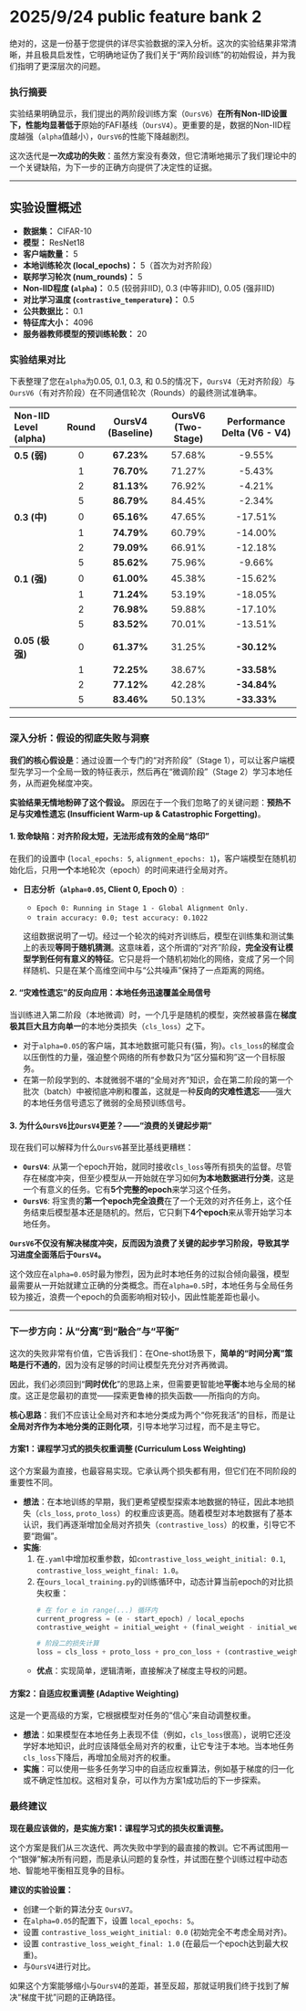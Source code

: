 # 2025/9/24 public feature bank 2

绝对的，这是一份基于您提供的详尽实验数据的深入分析。这次的实验结果非常清晰，并且极具启发性，它明确地证伪了我们关于“两阶段训练”的初始假设，并为我们指明了更深层次的问题。

### 执行摘要

实验结果明确显示，我们提出的两阶段训练方案（`OursV6`）**在所有Non-IID设置下，性能均显著低于**原始的FAFI基线（`OursV4`）。更重要的是，数据的Non-IID程度越强（`alpha`值越小），`OursV6`的性能下降越剧烈。

这次迭代是**一次成功的失败**：虽然方案没有奏效，但它清晰地揭示了我们理论中的一个关键缺陷，为下一步的正确方向提供了决定性的证据。

---

## **实验设置概述**

*   **数据集：** CIFAR-10
*   **模型：** ResNet18
*   **客户端数量：** 5
*   **本地训练轮次 (local_epochs)：** 5（首次为对齐阶段）
*   **联邦学习轮次 (num_rounds)：** 5
*   **Non-IID程度 (`alpha`)：** 0.5 (较弱非IID), 0.3 (中等非IID), 0.05 (强非IID)
*   **对比学习温度 (`contrastive_temperature`)：** 0.5
*   **公共数据比：** 0.1
*   **特征库大小：** 4096
*   **服务器教师模型的预训练轮数：** 20

### 实验结果对比

下表整理了您在`alpha`为0.05, 0.1, 0.3, 和 0.5的情况下，`OursV4`（无对齐阶段）与`OursV6`（有对齐阶段）在不同通信轮次（Rounds）的最终测试准确率。

| Non-IID Level (alpha) | Round | **OursV4** (Baseline) | **OursV6** (Two-Stage) | Performance Delta (V6 - V4) |
| :--- | :---: | :---: | :---: | :---: |
| **0.5 (弱)** | 0 | **67.23%** | 57.68% | -9.55% |
| | 1 | **76.70%** | 71.27% | -5.43% |
| | 2 | **81.13%** | 76.92% | -4.21% |
| | 5 | **86.79%** | 84.45% | -2.34% |
| **0.3 (中)** | 0 | **65.16%** | 47.65% | -17.51% |
| | 1 | **74.79%** | 60.79% | -14.00% |
| | 2 | **79.09%** | 66.91% | -12.18% |
| | 5 | **85.62%** | 75.96% | -9.66% |
| **0.1 (强)** | 0 | **61.00%** | 45.38% | -15.62% |
| | 1 | **71.24%** | 53.19% | -18.05% |
| | 2 | **76.98%** | 59.88% | -17.10% |
| | 5 | **83.52%** | 70.01% | -13.51% |
| **0.05 (极强)** | 0 | **61.37%** | 31.25% | **-30.12%** |
| | 1 | **72.25%** | 38.67% | **-33.58%** |
| | 2 | **77.12%** | 42.28% | **-34.84%** |
| | 5 | **83.46%** | 50.13% | **-33.33%** |

---

### 深入分析：假设的彻底失败与洞察

**我们的核心假设是**：通过设置一个专门的“对齐阶段”（Stage 1），可以让客户端模型先学习一个全局一致的特征表示，然后再在“微调阶段”（Stage 2）学习本地任务，从而避免梯度冲突。

**实验结果无情地粉碎了这个假设。** 原因在于一个我们忽略了的关键问题：**预热不足与灾难性遗忘 (Insufficient Warm-up & Catastrophic Forgetting)**。

#### 1. 致命缺陷：对齐阶段太短，无法形成有效的全局“烙印”

在我们的设置中 (`local_epochs: 5`, `alignment_epochs: 1`)，客户端模型在随机初始化后，只用**一个**本地轮次（epoch）的时间来进行全局对齐。

*   **日志分析（`alpha=0.05`, Client 0, Epoch 0）**:
    *   `Epoch 0: Running in Stage 1 - Global Alignment Only.`
    *   `train accuracy: 0.0; test accuracy: 0.1022`

    这组数据说明了一切。经过一个轮次的纯对齐训练后，模型在训练集和测试集上的表现**等同于随机猜测**。这意味着，这个所谓的“对齐”阶段，**完全没有让模型学到任何有意义的特征**。它只是将一个随机初始化的网络，变成了另一个同样随机、只是在某个高维空间中与“公共噪声”保持了一点距离的网络。

#### 2. “灾难性遗忘”的反向应用：本地任务迅速覆盖全局信号

当训练进入第二阶段（本地微调）时，一个几乎是随机的模型，突然被暴露在**梯度极其巨大且方向单一**的本地分类损失（`cls_loss`）之下。

*   对于`alpha=0.05`的客户端，其本地数据可能只有{猫，狗}。`cls_loss`的梯度会以压倒性的力量，强迫整个网络的所有参数只为“区分猫和狗”这一个目标服务。
*   在第一阶段学到的、本就微弱不堪的“全局对齐”知识，会在第二阶段的第一个批次（batch）中被彻底冲刷和覆盖，这就是一种**反向的灾难性遗忘**——强大的本地任务信号遗忘了微弱的全局预训练信号。

#### 3. 为什么`OursV6`比`OursV4`更差？——“浪费的关键起步期”

现在我们可以解释为什么`OursV6`甚至比基线更糟糕：

*   **`OursV4`**: 从第一个epoch开始，就同时接收`cls_loss`等所有损失的监督。尽管存在梯度冲突，但至少模型从一开始就在学习如何**为本地数据进行分类**，这是一个有意义的任务。它有**5个完整的epoch**来学习这个任务。
*   **`OursV6`**: 将宝贵的**第一个epoch完全浪费**在了一个无效的对齐任务上，这个任务结束后模型基本还是随机的。然后，它只剩下**4个epoch**来从零开始学习本地任务。

**`OursV6`不仅没有解决梯度冲突，反而因为浪费了关键的起步学习阶段，导致其学习进度全面落后于`OursV4`。**

这个效应在`alpha=0.05`时最为惨烈，因为此时本地任务的过拟合倾向最强，模型最需要从一开始就建立正确的分类概念。而在`alpha=0.5`时，本地任务与全局任务较为接近，浪费一个epoch的负面影响相对较小，因此性能差距也最小。

---

### 下一步方向：从“分离”到“融合”与“平衡”

这次的失败非常有价值，它告诉我们：在One-shot场景下，**简单的“时间分离”策略是行不通的**，因为没有足够的时间让模型先充分对齐再微调。

因此，我们必须回到“**同时优化**”的思路上来，但需要更智能地**平衡**本地与全局的梯度。这正是您最初的直觉——探索更鲁棒的损失函数——所指向的方向。

**核心思路**：我们不应该让全局对齐和本地分类成为两个“你死我活”的目标，而是让**全局对齐作为本地分类的正则化项**，引导本地学习过程，而不是主导它。

#### **方案1：课程学习式的损失权重调整 (Curriculum Loss Weighting)**

这个方案最为直接，也最容易实现。它承认两个损失都有用，但它们在不同阶段的重要性不同。

*   **想法**：在本地训练的早期，我们更希望模型探索本地数据的特征，因此本地损失（`cls_loss`, `proto_loss`）的权重应该更高。随着模型对本地数据有了基本认识，我们再逐渐增加全局对齐损失（`contrastive_loss`）的权重，引导它不要“跑偏”。
*   **实施**:
    1.  在`.yaml`中增加权重参数，如`contrastive_loss_weight_initial: 0.1`, `contrastive_loss_weight_final: 1.0`。
    2.  在`ours_local_training.py`的训练循环中，动态计算当前epoch的对比损失权重：
        ```python
        # 在 for e in range(...) 循环内
        current_progress = (e - start_epoch) / local_epochs
        contrastive_weight = initial_weight + (final_weight - initial_weight) * current_progress
        
        # 阶段二的损失计算
        loss = cls_loss + proto_loss + pro_con_loss + (contrastive_weight * contrastive_loss)
        ```
    *   **优点**：实现简单，逻辑清晰，直接解决了梯度主导权的问题。

#### **方案2：自适应权重调整 (Adaptive Weighting)**

这是一个更高级的方案，它根据模型对任务的“信心”来自动调整权重。

*   **想法**：如果模型在本地任务上表现不佳（例如，`cls_loss`很高），说明它还没学好本地知识，此时应该降低全局对齐的权重，让它专注于本地。当本地任务`cls_loss`下降后，再增加全局对齐的权重。
*   **实施**：可以使用一些多任务学习中的自适应权重算法，例如基于梯度的归一化或不确定性加权。这相对复杂，可以作为方案1成功后的下一步探索。

### 最终建议

**现在最应该做的，是实施方案1：课程学习式的损失权重调整。**

这个方案是我们从三次迭代、两次失败中学到的最直接的教训。它不再试图用一个“银弹”解决所有问题，而是承认问题的复杂性，并试图在整个训练过程中动态地、智能地平衡相互竞争的目标。

**建议的实验设置：**

*   创建一个新的算法分支 `OursV7`。
*   在`alpha=0.05`的配置下，设置 `local_epochs: 5`。
*   设置 `contrastive_loss_weight_initial: 0.0` (初始完全不考虑全局对齐)。
*   设置 `contrastive_loss_weight_final: 1.0` (在最后一个epoch达到最大权重)。
*   与`OursV4`进行对比。

如果这个方案能够缩小与`OursV4`的差距，甚至反超，那就证明我们终于找到了解决“梯度干扰”问题的正确路径。